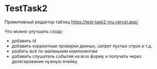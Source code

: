 # TestTask2
Примитивный редактор таблиц
https://test-task2-mu.vercel.app/


Что можно улучшить сходу:
- добавить id
- добавить корректные проверки данных, запрет пустых строк и т.д.
- разбить всё по маленьким компонентам
- добавить слушатель события на всю форму и получать через делегирование нужную ячейку.
